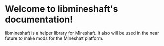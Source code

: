 # Welcome to libmineshaft's documentation!
libmineshaft is a helper library for Mineshaft. It also will be used in the near future to make mods for the Mineshaft platform.


